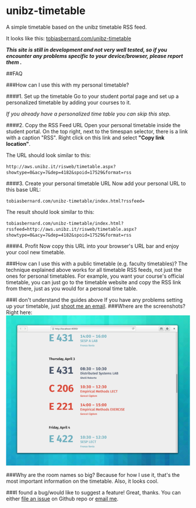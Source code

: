 unibz-timetable
===============

A simple timetable based on the unibz timetable RSS feed.

It looks like this: [tobiasbernard.com/unibz-timetable](tobiasbernard.com/unibz-timetable)

***This site is still in development and not very well tested, so if you encounter any problems specific to your device/browser, please report them .***

##FAQ

###How can I use this with my personal timetable?

####1. Set up the timetable
Go to your student portal page and set up a personalized timetable by adding your courses to it.

*If you already have a personalized time table you can skip this step.*

####2. Copy the RSS Feed URL
Open your personal timetable inside the student portal. On the top right, next to the timespan selector, there is a link with a caption "RSS". Right click on this link and select **"Copy link location"**.

The URL should look similar to this:
```
http://aws.unibz.it/risweb/timetable.aspx?showtype=0&acy=7&dep=4182&spoid=17529&format=rss
```

####3. Create your personal timetable URL
Now add your personal URL to this base URL: 
```
tobiasbernard.com/unibz-timetable/index.html?rssfeed=
```
The result should look similar to this:
```
tobiasbernard.com/unibz-timetable/index.html?rssfeed=http://aws.unibz.it/risweb/timetable.aspx?showtype=0&acy=7&dep=4182&spoid=17529&format=rss
```

####4. Profit
Now copy this URL into your browser's URL bar and enjoy your cool new timetable.

###How can I use this with a public timetable (e.g. faculty timetables)?
The technique explained above works for all timetable RSS feeds, not just the ones for personal timetables.
For example, you want your course's official timetable, you can just go to the timetable website and copy the RSS link from there, just as you would for a personal time table.

###I don't understand the guides above
If you have any problems setting up your timetable, just [shoot me an email](hi@tobiasbernard.com).
###Where are the screenshots?
Right here:
![screenshot](docs/screenshot-1.png)

###Why are the room names so big?
Because for how I use it, that's the most important information on the timetable. Also, it looks cool.

###I found a bug/would like to suggest a feature!
Great, thanks.
You can either [file an issue](https://github.com/bertob/unibz-timetable/issues) on Github repo or [email me](hi@tobiasbernard.com).